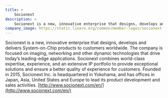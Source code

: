 ```yaml
---
title: >
    Socionext
description: >
    Socionext is a new, innovative enterprise that designs, develops and delivers System-on-Chip products to customers worldwide.
company_image: https://static.linaro.org/common/member-logos/socionext.jpg
---
```

Socionext is a new, innovative enterprise that designs, develops and delivers System-on-Chip products to customers worldwide. The company is focused on imaging, networking and other dynamic technologies that drive today’s leading-edge applications. Socionext combines world-class expertise, experience, and an extensive IP portfolio to provide exceptional solutions and ensure a better quality of experience for customers. Founded in 2015, Socionext Inc. is headquartered in Yokohama, and has offices in Japan, Asia, United States and Europe to lead its product development and sales activities. [http://www.socionext.com/en/](http://www.socionext.com/en/)
